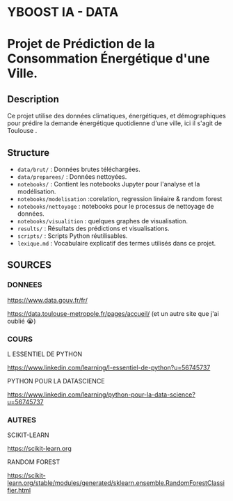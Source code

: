 # YBOOST IA - DATA
#  Projet de Prédiction de la Consommation Énergétique d'une Ville.

## Description
Ce projet utilise des données climatiques, énergétiques, et démographiques pour prédire la demande énergétique quotidienne d'une ville, ici  il s'agit de Toulouse .

## Structure
- `data/brut/` : Données brutes téléchargées.
- `data/preparees/` : Données nettoyées.
- `notebooks/` : Contient les notebooks Jupyter pour l'analyse et la modélisation.
- `notebooks/modelisation` :corelation, regression linéaire & random forest 
- `notebooks/nettoyage` : notebooks pour le processus de nettoyage de données.
- `notebooks/visualition` : quelques graphes de visualisation.
- `results/` : Résultats des prédictions et visualisations.
- `scripts/` : Scripts Python réutilisables.
- `lexique.md` : Vocabulaire explicatif des termes utilisés dans ce projet.

## SOURCES
### DONNEES 
https://www.data.gouv.fr/fr/

https://data.toulouse-metropole.fr/pages/accueil/
(et un autre site que j'ai oublié 😭) 

### COURS
L ESSENTIEL DE PYTHON

https://www.linkedin.com/learning/l-essentiel-de-python?u=56745737

PYTHON POUR LA DATASCIENCE

https://www.linkedin.com/learning/python-pour-la-data-science?u=56745737

### AUTRES
SCIKIT-LEARN

https://scikit-learn.org

RANDOM FOREST

https://scikit-learn.org/stable/modules/generated/sklearn.ensemble.RandomForestClassifier.html
